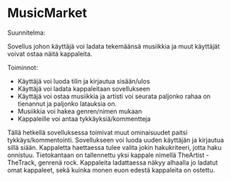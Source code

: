 # MusicMarket

Suunnitelma:

Sovellus johon käyttäjä voi ladata tekemäänsä musiikkia ja muut käyttäjät voivat ostaa näitä kappaleita.

Toiminnot:
  - Käyttäjä voi luoda tilin ja kirjautua sisään/ulos
  - Käyttäjä voi ladata kappaleitaan sovellukseen
  - Käyttäjä voi ostaa musiikkia ja artisti voi seurata paljonko rahaa on tienannut ja paljonko latauksia on.
  - Musiikkia voi hakea genren/nimen mukaan
  - Kappaleille voi antaa tykkäyksiä/kommentteja

Tällä hetkellä sovelluksessa toimivat muut ominaisuudet paitsi tykkäys/kommentointi.
Sovellukseen voi luoda uuden käyttäjän ja kirjautua sillä siään.
Kappaletta haettaessa tulee valita jokin hakukriteeri, jotta haku onnistuu.
Tietokantaan on tallennettu yksi kappale nimellä TheArtist - TheTrack, genrenä rock.
Kappaleita ladattaessa näkyy alhaalla jo ladatut omat kappaleet, sekä kuinka monen euon edestä kappaleita on ostettu. 


